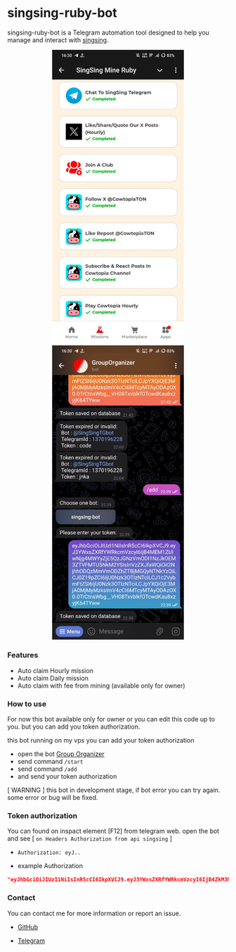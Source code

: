 # singsing-ruby-bot

singsing-ruby-bot is a Telegram automation tool designed to help you manage and interact with [singsing](https://t.me/SingSing_TG_bot/app?startapp=1370196228-club668a76adef86ae0c0d24bd84).

<p align="center">
  <img src="public/singsing.jpg" alt="Sing Sing" width="300"/>
  <img src="public/groupOrganizer.jpg" alt="Group Organizer" width="300"/>
</p>

### Features

- Auto claim Hourly mission
- Auto claim Daily mission
- Auto claim with fee from mining (available only for owner)

### How to use

For now this bot available only for owner or you can edit this code up to you. but you can add you token authorization.

this bot running on my vps you can add your token authorization

- open the bot [Group Organizer](https://t.me/GroupOrganizer_Bot)
- send command `/start`
- send command `/add`
- and send your token authorization

[ WARNING ] this bot in development stage, if bot error you can try again. some error or bug will be fixed.

### Token authorization

You can found on inspact element [F12] from telegram web. open the bot and see [ `on Headers Authorization from api singsing` ]

- `Authorization: eyJ..`

- example Authorization

```json
"eyJhbGciOiJIUzI1NiIsInR5cCI6IkpXVCJ9.eyJ3YWxsZXRfYWRkcmVzcyI6IjB4ZkM3NEQzMkY3NzZBNDY5NzQ2ODA5MmI3ZmUzYzRjMDk4ODIzNTk3OSIsInVzZXJfaWQiOiI2NjcyNWJjMTQzNDRhZTJmMWEwNDdmZjUiLCJ0Z19pZCI6IjE0OTMyMzExMTUiLCJ1c2VybmFtZSI6IjE0OTMyMzExMTUiLCJpYXQiOjE3MjA1MTQ2MjAsImV4cCI6MTcyMTExOTQyMH0.1AE50yLVEw_Eda1NbpvyojhQ0oLq4hm8vJEAXKx8zMA"
```

### Contact

You can contact me for more information or report an issue.

- [GitHub](https://github.com/dkzhen)

- [Telegram](https://t.me/dk_zhen2)
